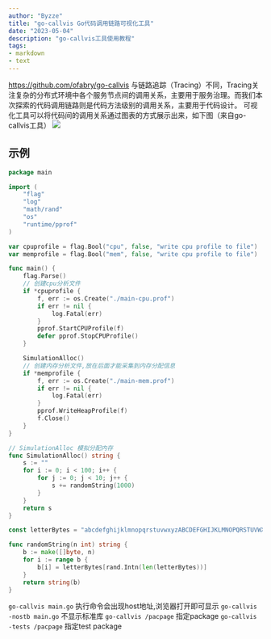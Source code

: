 ```yaml
---
author: "Byzze"
title: "go-callvis Go代码调用链路可视化工具"
date: "2023-05-04"
description: "go-callvis工具使用教程"
tags:
- markdown
- text
---
```

https://github.com/ofabry/go-callvis
与链路追踪（Tracing）不同，Tracing关注复杂的分布式环境中各个服务节点间的调用关系，主要用于服务治理。而我们本次探索的代码调用链路则是代码方法级别的调用关系，主要用于代码设计。
可视化工具可以将代码间的调用关系通过图表的方式展示出来，如下图（来自go-callvis工具）
![](images/go-callvis/command-line.png)
## 示例
```Go
package main

import (
	"flag"
	"log"
	"math/rand"
	"os"
	"runtime/pprof"
)

var cpuprofile = flag.Bool("cpu", false, "write cpu profile to file")
var memprofile = flag.Bool("mem", false, "write cpu profile to file")

func main() {
	flag.Parse()
	// 创建cpu分析文件
	if *cpuprofile {
		f, err := os.Create("./main-cpu.prof")
		if err != nil {
			log.Fatal(err)
		}
		pprof.StartCPUProfile(f)
		defer pprof.StopCPUProfile()
	}

	SimulationAlloc()
	// 创建内存分析文件,放在后面才能采集到内存分配信息
	if *memprofile {
		f, err := os.Create("./main-mem.prof")
		if err != nil {
			log.Fatal(err)
		}
		pprof.WriteHeapProfile(f)
		f.Close()
	}
}

// SimulationAlloc 模拟分配内存
func SimulationAlloc() string {
	s := ""
	for i := 0; i < 100; i++ {
		for j := 0; j < 10; j++ {
			s += randomString(1000)
		}
	}
	return s
}

const letterBytes = "abcdefghijklmnopqrstuvwxyzABCDEFGHIJKLMNOPQRSTUVWXYZ"

func randomString(n int) string {
	b := make([]byte, n)
	for i := range b {
		b[i] = letterBytes[rand.Intn(len(letterBytes))]
	}
	return string(b)
}
```
`go-callvis main.go` 执行命令会出现host地址,浏览器打开即可显示
`go-callvis -nostb main.go` 不显示标准库
`go-callvis /pacpage` 指定package
`go-callvis -tests /pacpage` 指定test package
